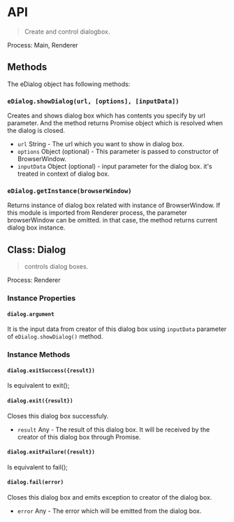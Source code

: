 # API

> Create and control dialogbox.

Process: Main, Renderer


## Methods

The eDialog object has following methods:

### `eDialog.showDialog(url, [options], [inputData])`

Creates and shows dialog box which has contents you specify by url parameter.
And the method returns Promise object which is resolved when the dialog is closed.

* `url` String - The url which you want to show in dialog box.
* `options` Object (optional) - This parameter is passed to constructor of BrowserWindow.
* `inputData` Object (optional) - input parameter for the dialog box. it's treated in context of dialog box.


### `eDialog.getInstance(browserWindow)`

Returns instance of dialog box related with instance of BrowserWindow.
If this module is imported from Renderer process, the parameter browserWindow can be omitted. in that case, the method returns current dialog box instance.


## Class: Dialog

> controls dialog boxes.

Process: Renderer

### Instance Properties

#### `dialog.argument`

It is the input data from creator of this dialog box using `inputData` parameter of `eDialog.showDialog()` method.


### Instance Methods


#### `dialog.exitSuccess({result})`

Is equivalent to exit();

#### `dialog.exit({result})`

Closes this dialog box successfuly.

* `result` Any - The result of this dialog box. It will be received by the creator of this dialog box through Promise.


#### `dialog.exitFailure({result})`

Is equivalent to fail();

#### `dialog.fail(error)`

Closes this dialog box and emits exception to creator of the dialog box.

* `error` Any - The error which will be emitted from the dialog box.



